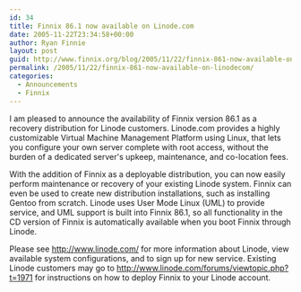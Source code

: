 ```yaml
---
id: 34
title: Finnix 86.1 now available on Linode.com
date: 2005-11-22T23:34:58+00:00
author: Ryan Finnie
layout: post
guid: http://www.finnix.org/blog/2005/11/22/finnix-861-now-available-on-linodecom/
permalink: /2005/11/22/finnix-861-now-available-on-linodecom/
categories:
  - Announcements
  - Finnix
---
```

I am pleased to announce the availability of Finnix version 86.1 as a recovery distribution for Linode customers. Linode.com provides a highly customizable Virtual Machine Management Platform using Linux, that lets you configure your own server complete with root access, without the burden of a dedicated server's upkeep, maintenance, and co-location fees. 

With the addition of Finnix as a deployable distribution, you can now easily perform maintenance or recovery of your existing Linode system. Finnix can even be used to create new distribution installations, such as installing Gentoo from scratch. Linode uses User Mode Linux (UML) to provide service, and UML support is built into Finnix 86.1, so all functionality in the CD version of Finnix is automatically available when you boot Finnix through Linode. 

Please see <http://www.linode.com/> for more information about Linode, view available system configurations, and to sign up for new service. Existing Linode customers may go to <http://www.linode.com/forums/viewtopic.php?t=1971> for instructions on how to deploy Finnix to your Linode account.